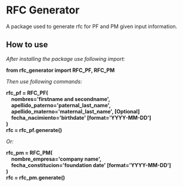 # RFC Generator
A package used to generate rfc for PF and PM given input information.

## How to use
_After installing the package use following import:_ <br>

**from rfc_generator import RFC_PF, RFC_PM**

_Then use following commands:_

**rfc_pf = RFC_PF(<br>**
    **&emsp;nombres='firstname and secondname', <br>**
    **&emsp;apellido_paterno='paternal_last_name', <br>**
    **&emsp;apellido_materno='maternal_last_name', [Optional] <br>** 
    **&emsp;fecha_nacimiento='birthdate' [format='YYYY-MM-DD'] <br>**
**)<br>**
**rfc = rfc_pf.generate()<br>**

_Or:_

**rfc_pm = RFC_PM(<br>**
    **&emsp;nombre_empresa='company name', <br>**
    **&emsp;fecha_constitucion='foundation date' [format='YYYY-MM-DD'] <br>**
**)<br>**
**rfc = rfc_pm.generate()<br>**